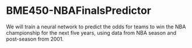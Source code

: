 # BME450-NBAFinalsPredictor
We will train a neural network to predict the odds for teams to win the NBA championship for the next five years, using data from NBA season and post-season from 2001. 
